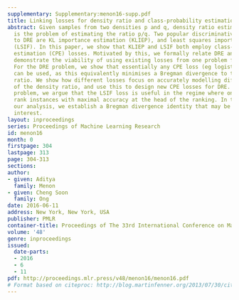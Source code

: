 ```yaml
---
supplementary: Supplementary:menon16-supp.pdf
title: Linking losses for density ratio and class-probability estimation
abstract: Given samples from two densities p and q, density ratio estimation (DRE)
  is the problem of estimating the ratio p/q. Two popular discriminative approaches
  to DRE are KL importance estimation (KLIEP), and least squares importance fitting
  (LSIF). In this paper, we show that KLIEP and LSIF both employ class-probability
  estimation (CPE) losses. Motivated by this, we formally relate DRE and CPE, and
  demonstrate the viability of using existing losses from one problem for the other.
  For the DRE problem, we show that essentially any CPE loss (eg logistic, exponential)
  can be used, as this equivalently minimises a Bregman divergence to the true density
  ratio. We show how different losses focus on accurately modelling different ranges
  of the density ratio, and use this to design new CPE losses for DRE. For the CPE
  problem, we argue that the LSIF loss is useful in the regime where one wishes to
  rank instances with maximal accuracy at the head of the ranking. In the course of
  our analysis, we establish a Bregman divergence identity that may be of independent
  interest.
layout: inproceedings
series: Proceedings of Machine Learning Research
id: menon16
month: 0
firstpage: 304
lastpage: 313
page: 304-313
sections: 
author:
- given: Aditya
  family: Menon
- given: Cheng Soon
  family: Ong
date: 2016-06-11
address: New York, New York, USA
publisher: PMLR
container-title: Proceedings of The 33rd International Conference on Machine Learning
volume: '48'
genre: inproceedings
issued:
  date-parts:
  - 2016
  - 6
  - 11
pdf: http://proceedings.mlr.press/v48/menon16/menon16.pdf
# Format based on citeproc: http://blog.martinfenner.org/2013/07/30/citeproc-yaml-for-bibliographies/
---
```

